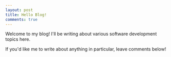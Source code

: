 ```yaml
---
layout: post
title: Hello Blog!
comments: true
---
```


Welcome to my blog!
I'll be writing about various software development topics here.
 
<!--more-->
If you'd like me to write about anything in particular, leave comments below!
